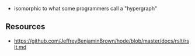 
- isomorphic to what some programmers call a "hypergraph"

## Resources

- https://github.com/JeffreyBenjaminBrown/hode/blob/master/docs/rslt/rslt.md